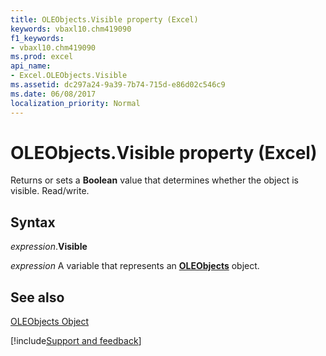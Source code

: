 ```yaml
---
title: OLEObjects.Visible property (Excel)
keywords: vbaxl10.chm419090
f1_keywords:
- vbaxl10.chm419090
ms.prod: excel
api_name:
- Excel.OLEObjects.Visible
ms.assetid: dc297a24-9a39-7b74-715d-e86d02c546c9
ms.date: 06/08/2017
localization_priority: Normal
---
```



# OLEObjects.Visible property (Excel)

Returns or sets a  **Boolean** value that determines whether the object is visible. Read/write.


## Syntax

_expression_.**Visible**

_expression_ A variable that represents an **[OLEObjects](Excel.OLEObjects.md)** object.


## See also


[OLEObjects Object](Excel.OLEObjects.md)

[!include[Support and feedback](~/includes/feedback-boilerplate.md)]